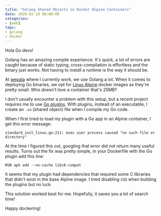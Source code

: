 ```yaml
---
title: "Golang Shared Objects in Docker Alpine Containers"
date: 2020-02-19 08:00:00
categories:
- [web]
tags:
- golang
- docker
---
```


Hola Go devs!

Golang has an amazing compile experience. It's quick, a lot of errors are caught because of static typing, cross-compilation is effortless and the binary just works. Not having to install a runtime is the way it should be.

At [wepala](https://wepala.com/) where I currently work, we use Golang a lot. When it comes to deploying Go binaries, we opt for [Linux Alpine](https://alpinelinux.org/) docker images as they're pretty small. Who doesn't love a container that's 25MB?

I don't usually encounter a problem with this setup, but a recent project requires me to use [Go plugins](https://golang.org/pkg/plugin/). With plugins, instead of an executable, I create an `.so` (shared object) file when I compile my Go code.

When I first tried to load my plugin with a Go app in an Alpine container, I get this error message:

```plaintext
standard_init_linux.go:211: exec user process caused "no such file or directory"
```

At the time I figured this out, googling that error did not return many useful results. Turns out the fix was pretty simple, in your Dockerfile with the Go plugin add this line:

```console
RUN apk add --no-cache libc6-compat
```

It seems that my plugin had dependencies that required some C libraries that didn't exist in the base Alpine image. I tried disabling `CGO` when building the plugins but no luck.

This solution worked best for me. Hopefully, it saves you a lot of search time!

Happy dockering!
